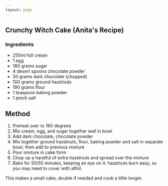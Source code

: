 ```yaml
---
layout: page
---
```


## Crunchy Witch Cake (Anita's Recipe)

### Ingredients

 * 250ml full cream
 * 1 egg
 * 180 grams sugar
 * 4 desert spoons chocolate powder
 * 50 grams dark chocolate (chopped)
 * 100 grams ground hazelnuts
 * 190 grams flour
 * 1 teaspoon baking powder
 * 1 pinch salt

## Method

1. Preheat over to 160 degrees
2. Mix cream, egg, and sugar together well in bowl
3. Add dark chocolate, chocolate powder
4. Mix together ground hazelnuts, flour, baking powder and salt in separate bowl, then add to previous mixture
5. Pour mixture in cake form
6. Chop up a handful of extra hazelnuts and spread over the mixture
7. Bake for 50/55 minutes, keeping an eye on it: hazelnuts burn easy, so you may need to cover with alfoil.

This makes a small cake, double if needed and cook a little longer.
